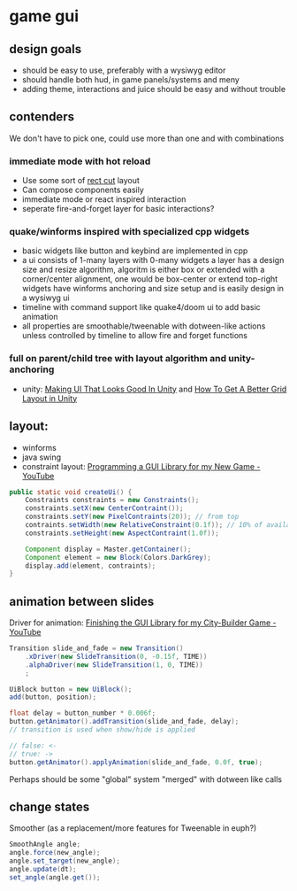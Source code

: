 # game gui

## design goals
* should be easy to use, preferably with a wysiwyg editor
* should handle both hud, in game panels/systems and meny
* adding theme, interactions and juice should be easy and without trouble

## contenders
We don't have to pick one, could use more than one and with combinations

### immediate mode with hot reload
* Use some sort of [rect cut](https://halt.software/dead-simple-layouts/) layout
* Can compose components easily
* immediate mode or react inspired interaction
* seperate fire-and-forget layer for basic interactions?

### quake/winforms inspired with specialized cpp widgets
* basic widgets like button and keybind are implemented in cpp
* a ui consists of 1-many layers with 0-many widgets
  a layer has a design size and resize algorithm, algoritm is either box or extended with a corner/center alignment, one would be box-center or extend top-right
  widgets have winforms anchoring and size setup and is easily design in a wysiwyg ui
* timeline with command support like quake4/doom ui to add basic animation
* all properties are smoothable/tweenable with dotween-like actions unless controlled by timeline to allow fire and forget functions

### full on parent/child tree with layout algorithm and unity-anchoring
* unity: [Making UI That Looks Good In Unity](https://www.youtube.com/watch?v=HwdweCX5aMI) and [How To Get A Better Grid Layout in Unity](https://www.youtube.com/watch?v=CGsEJToeXmA)


## layout:
* winforms
* java swing
* constraint layout: [Programming a GUI Library for my New Game - YouTube](https://www.youtube.com/watch?v=d5ttbNtpgi4)
```java
public static void createUi() {
	Constraints constraints = new Constraints();
	constraints.setX(new CenterContraint());
	constraints.setY(new PixelContraints(20)); // from top
	contraints.setWidth(new RelativeConstraint(0.1f)); // 10% of available
	constraints.setHeight(new AspectContraint(1.0f));

	Component display = Master.getContainer();
	Component element = new Block(Colors.DarkGrey);
	display.add(element, contraints);
}
```

## animation between slides
Driver for animation: [Finishing the GUI Library for my City-Builder Game - YouTube](https://www.youtube.com/watch?v=80b2oqecN4s)
```java
Transition slide_and_fade = new Transition()
	.xDriver(new SlideTransition(0, -0.15f, TIME))
	.alphaDriver(new SlideTransition(1, 0, TIME))
	;

UiBlock button = new UiBlock();
add(button, position);

float delay = button_number * 0.006f;
button.getAnimator().addTransition(slide_and_fade, delay);
// transition is used when show/hide is applied

// false: <-
// true: ->
button.getAnimator().applyAnimation(slide_and_fade, 0.0f, true);
```

Perhaps should be some "global" system "merged" with dotween like calls

## change states
Smoother (as a replacement/more features for Tweenable in euph?)
```java
SmoothAngle angle;
angle.force(new_angle);
angle.set_target(new_angle);
angle.update(dt);
set_angle(angle.get());
```

